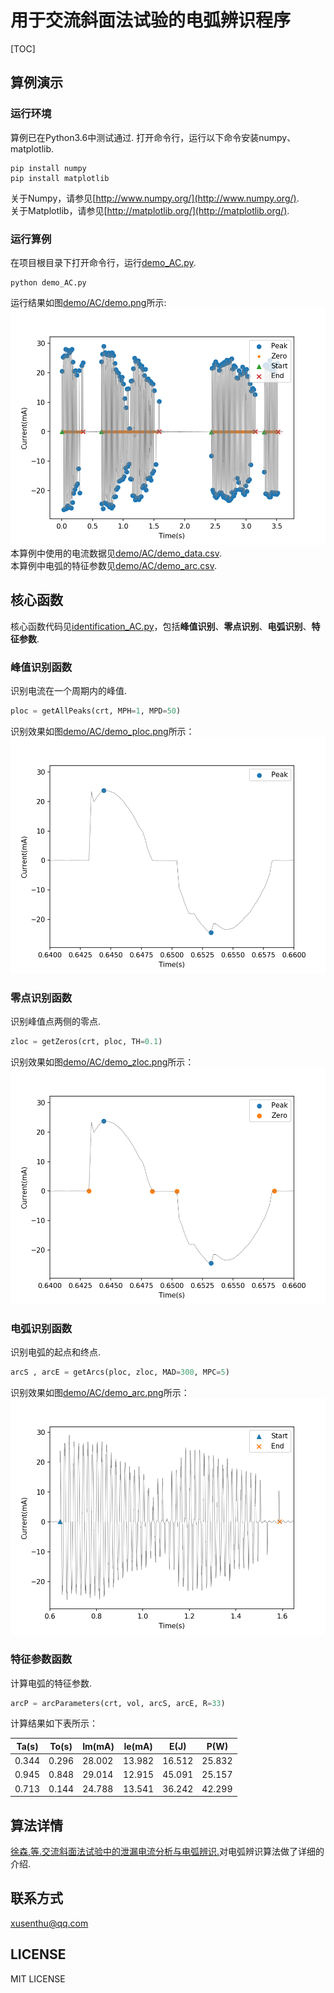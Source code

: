 # 用于交流斜面法试验的电弧辨识程序
[TOC]
## 算例演示
### 运行环境
算例已在Python3.6中测试通过.
打开命令行，运行以下命令安装numpy、matplotlib.
```shell
pip install numpy
pip install matplotlib
```
关于Numpy，请参见[http://www.numpy.org/](http://www.numpy.org/).  
关于Matplotlib，请参见[http://matplotlib.org/](http://matplotlib.org/).
### 运行算例
在项目根目录下打开命令行，运行[demo_AC.py](demo_AC.py).
```shell
python demo_AC.py
```
运行结果如图[demo/AC/demo.png](demo/AC/demo.png)所示:  
[![demo/AC/demo.png](demo/AC/demo.png)](demo/AC/demo.png)  
本算例中使用的电流数据见[demo/AC/demo_data.csv](demo/AC/demo_data.csv).  
本算例中电弧的特征参数见[demo/AC/demo_arc.csv](demo/AC/demo_arc.csv).
## 核心函数
核心函数代码见[identification_AC.py](identification_AC.py)，包括**峰值识别**、**零点识别**、**电弧识别**、**特征参数**.
### 峰值识别函数
识别电流在一个周期内的峰值.
```python
ploc = getAllPeaks(crt, MPH=1, MPD=50)
```
识别效果如图[demo/AC/demo_ploc.png](demo/AC/demo_ploc.png)所示：
[![demo/AC/demo_ploc.png](demo/AC/demo_ploc.png)](demo/AC/demo_ploc.png)
### 零点识别函数
识别峰值点两侧的零点.
```python
zloc = getZeros(crt, ploc, TH=0.1)
```
识别效果如图[demo/AC/demo_zloc.png](demo/AC/demo_zloc.png)所示：
[![demo/AC/demo_zloc.png](demo/AC/demo_zloc.png)](demo/AC/demo_zloc.png)
### 电弧识别函数
识别电弧的起点和终点.
```python
arcS , arcE = getArcs(ploc, zloc, MAD=300, MPC=5)
```
识别效果如图[demo/AC/demo_arc.png](demo/AC/demo_arc.png)所示：
[![demo/AC/demo_arc.png](demo/AC/demo_arc.png)](demo/AC/demo_arc.png)
### 特征参数函数
计算电弧的特征参数.
```python
arcP = arcParameters(crt, vol, arcS, arcE, R=33)
```
计算结果如下表所示：

| Ta(s) | To(s) | Im(mA) | Ie(mA) |  E(J)  |  P(W)  |
|-------|-------|--------|--------|--------|--------|
| 0.344 | 0.296 | 28.002 | 13.982 | 16.512 | 25.832 |
| 0.945 | 0.848 | 29.014 | 12.915 | 45.091 | 25.157 |
| 0.713 | 0.144 | 24.788 | 13.541 | 36.242 | 42.299 |

## 算法详情
[徐森,等.交流斜面法试验中的泄漏电流分析与电弧辨识.]()对电弧辨识算法做了详细的介绍.
## 联系方式
xusenthu@qq.com
## LICENSE
MIT LICENSE
